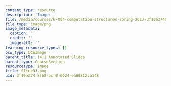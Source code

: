 ```yaml
---
content_type: resource
description: 'Image: '
file: /media/courses/6-004-computation-structures-spring-2017/3f10a3748f68bcf00624ea60812ca148_Slide33.png
file_type: image/png
image_metadata:
  caption: ''
  credit: ''
  image-alt: ''
learning_resource_types: []
ocw_type: OCWImage
parent_title: 14.1 Annotated Slides
parent_type: CourseSection
resourcetype: Image
title: Slide33.png
uid: 3f10a374-8f68-bcf0-0624-ea60812ca148
---
```

